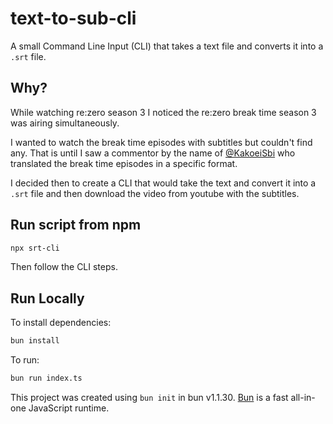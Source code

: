 # text-to-sub-cli

A small Command Line Input (CLI) that takes a text file and converts it into a `.srt` file.

## Why?

While watching re:zero season 3 I noticed the re:zero break time season 3 was airing simultaneously.

I wanted to watch the break time episodes with subtitles but couldn't find any.
That is until I saw a commentor by the name of [@KakoeiSbi](https://www.youtube.com/@KakoeiSbi) who translated the break time episodes in a specific format.

I decided then to create a CLI that would take the text and convert it into a `.srt` file and then download the video from youtube with the subtitles.

## Run script from npm

```sh
npx srt-cli
```

Then follow the CLI steps.

## Run Locally

To install dependencies:

```bash
bun install
```

To run:

```bash
bun run index.ts
```

This project was created using `bun init` in bun v1.1.30. [Bun](https://bun.sh) is a fast all-in-one JavaScript runtime.
